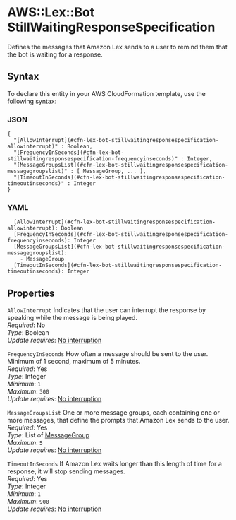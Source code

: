 # AWS::Lex::Bot StillWaitingResponseSpecification<a name="aws-properties-lex-bot-stillwaitingresponsespecification"></a>

Defines the messages that Amazon Lex sends to a user to remind them that the bot is waiting for a response\.

## Syntax<a name="aws-properties-lex-bot-stillwaitingresponsespecification-syntax"></a>

To declare this entity in your AWS CloudFormation template, use the following syntax:

### JSON<a name="aws-properties-lex-bot-stillwaitingresponsespecification-syntax.json"></a>

```
{
  "[AllowInterrupt](#cfn-lex-bot-stillwaitingresponsespecification-allowinterrupt)" : Boolean,
  "[FrequencyInSeconds](#cfn-lex-bot-stillwaitingresponsespecification-frequencyinseconds)" : Integer,
  "[MessageGroupsList](#cfn-lex-bot-stillwaitingresponsespecification-messagegroupslist)" : [ MessageGroup, ... ],
  "[TimeoutInSeconds](#cfn-lex-bot-stillwaitingresponsespecification-timeoutinseconds)" : Integer
}
```

### YAML<a name="aws-properties-lex-bot-stillwaitingresponsespecification-syntax.yaml"></a>

```
  [AllowInterrupt](#cfn-lex-bot-stillwaitingresponsespecification-allowinterrupt): Boolean
  [FrequencyInSeconds](#cfn-lex-bot-stillwaitingresponsespecification-frequencyinseconds): Integer
  [MessageGroupsList](#cfn-lex-bot-stillwaitingresponsespecification-messagegroupslist): 
    - MessageGroup
  [TimeoutInSeconds](#cfn-lex-bot-stillwaitingresponsespecification-timeoutinseconds): Integer
```

## Properties<a name="aws-properties-lex-bot-stillwaitingresponsespecification-properties"></a>

`AllowInterrupt`  <a name="cfn-lex-bot-stillwaitingresponsespecification-allowinterrupt"></a>
Indicates that the user can interrupt the response by speaking while the message is being played\.  
*Required*: No  
*Type*: Boolean  
*Update requires*: [No interruption](https://docs.aws.amazon.com/AWSCloudFormation/latest/UserGuide/using-cfn-updating-stacks-update-behaviors.html#update-no-interrupt)

`FrequencyInSeconds`  <a name="cfn-lex-bot-stillwaitingresponsespecification-frequencyinseconds"></a>
How often a message should be sent to the user\. Minimum of 1 second, maximum of 5 minutes\.  
*Required*: Yes  
*Type*: Integer  
*Minimum*: `1`  
*Maximum*: `300`  
*Update requires*: [No interruption](https://docs.aws.amazon.com/AWSCloudFormation/latest/UserGuide/using-cfn-updating-stacks-update-behaviors.html#update-no-interrupt)

`MessageGroupsList`  <a name="cfn-lex-bot-stillwaitingresponsespecification-messagegroupslist"></a>
One or more message groups, each containing one or more messages, that define the prompts that Amazon Lex sends to the user\.  
*Required*: Yes  
*Type*: List of [MessageGroup](aws-properties-lex-bot-messagegroup.md)  
*Maximum*: `5`  
*Update requires*: [No interruption](https://docs.aws.amazon.com/AWSCloudFormation/latest/UserGuide/using-cfn-updating-stacks-update-behaviors.html#update-no-interrupt)

`TimeoutInSeconds`  <a name="cfn-lex-bot-stillwaitingresponsespecification-timeoutinseconds"></a>
If Amazon Lex waits longer than this length of time for a response, it will stop sending messages\.  
*Required*: Yes  
*Type*: Integer  
*Minimum*: `1`  
*Maximum*: `900`  
*Update requires*: [No interruption](https://docs.aws.amazon.com/AWSCloudFormation/latest/UserGuide/using-cfn-updating-stacks-update-behaviors.html#update-no-interrupt)